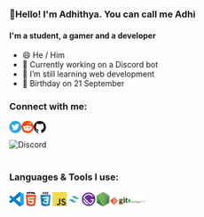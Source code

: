 ### 👋Hello! I'm Adhithya. You can call me Adhi
#### I'm a student, a gamer and a developer

- 😄 He / Him
- 🔭 Currently working on a Discord bot
- 🌱 I’m still learning web development
- 📆 Birthday on 21 September 

### Connect with me:

[<img align="left" alt="Twitter" width="22px" src="/assets/images/twitter.png" />][twitter]
[<img align="left" alt="Reddit" width="22px" src="/assets/images/reddit.png" />][reddit]
[<img align="left" alt="GitHub" width="22px" src="https://raw.githubusercontent.com/github/explore/78df643247d429f6cc873026c0622819ad797942/topics/github/github.png" />][github]

<br />
<br />
<img align="left" alt="Discord" src="https://discord.c99.nl/widget/theme-1/839381680238100491.png">
<br />

<br />

### Languages & Tools I use:

[<img align="left" alt="Visual Studio Code" width="26px" src="https://raw.githubusercontent.com/github/explore/80688e429a7d4ef2fca1e82350fe8e3517d3494d/topics/visual-studio-code/visual-studio-code.png" />][vscode]
<img align="left" alt="HTML5" width="26px" src="https://raw.githubusercontent.com/github/explore/80688e429a7d4ef2fca1e82350fe8e3517d3494d/topics/html/html.png" />
<img align="left" alt="CSS3" width="26px" src="https://raw.githubusercontent.com/github/explore/80688e429a7d4ef2fca1e82350fe8e3517d3494d/topics/css/css.png" />
<img align="left" alt="JavaScript" width="26px" src="https://raw.githubusercontent.com/github/explore/80688e429a7d4ef2fca1e82350fe8e3517d3494d/topics/javascript/javascript.png" />
[<img align="left" alt="Tailwind" width="26px" src="https://raw.githubusercontent.com/github/explore/80688e429a7d4ef2fca1e82350fe8e3517d3494d/topics/tailwind/tailwind.png" />][tailwindcss]
[<img align="left" alt="Gatsby" width="26px" src="https://raw.githubusercontent.com/github/explore/e94815998e4e0713912fed477a1f346ec04c3da2/topics/gatsby/gatsby.png" />][gatsbyjs]
[<img align="left" alt="Node.js" width="26px" src="https://raw.githubusercontent.com/github/explore/80688e429a7d4ef2fca1e82350fe8e3517d3494d/topics/nodejs/nodejs.png"/>][nodejs]
[<img align="left" alt="Git" width="32px" src="https://raw.githubusercontent.com/github/explore/80688e429a7d4ef2fca1e82350fe8e3517d3494d/topics/git/git.png" />][gitscm]
[<img align="left" alt="MongoDB" width="32px" src="https://raw.githubusercontent.com/github/explore/80688e429a7d4ef2fca1e82350fe8e3517d3494d/topics/mongodb/mongodb.png" />][mongodb]


<br />
<br />

[vscode]: https://code.visualstudio.com/
[tailwindcss]: https://tailwindcss.com/
[gatsbyjs]: https://www.gatsbyjs.com/
[nodejs]: https://nodejs.org/
[gitscm]: https://git-scm.com/
[mongodb]: https://www.mongodb.com/
[twitter]: https://twitter.com/adhi_xd
[reddit]: https://reddit.com/u/adhithya_21
[github]: https://github/adhixd
